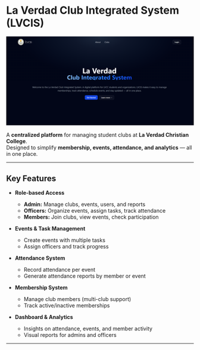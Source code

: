 # La Verdad Club Integrated System (LVCIS)

![LVCIS Screenshot](https://github.com/rshdgvn/LV-CIS/blob/main/client/public/Screenshot%202025-09-24%20231125.png?raw=true)

A **centralized platform** for managing student clubs at **La Verdad Christian College**.  
Designed to simplify **membership, events, attendance, and analytics** — all in one place.

---

## Key Features

- **Role-based Access**
  - **Admin:** Manage clubs, events, users, and reports
  - **Officers:** Organize events, assign tasks, track attendance
  - **Members:** Join clubs, view events, check participation

- **Events & Task Management**
  - Create events with multiple tasks
  - Assign officers and track progress

- **Attendance System**
  - Record attendance per event
  - Generate attendance reports by member or event

- **Membership System**
  - Manage club members (multi-club support)
  - Track active/inactive memberships

- **Dashboard & Analytics**
  - Insights on attendance, events, and member activity
  - Visual reports for admins and officers

---

